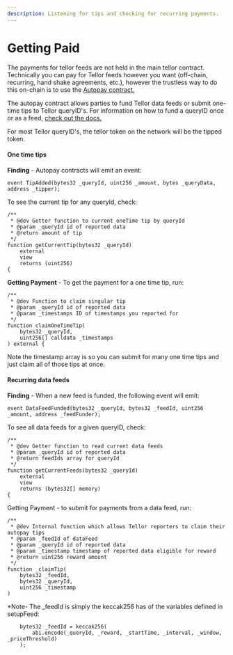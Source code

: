 ```yaml
---
description: Listening for tips and checking for recurring payments.
---
```


# Getting Paid

The payments for tellor feeds are not held in the main tellor contract. Technically you can pay for Tellor feeds however you want (off-chain, recurring, hand shake agreements, etc.), however the trustless way to do this on-chain is to use the [Autopay contract.](https://github.com/tellor-io/autoPay)

The autopay contract allows parties to fund Tellor data feeds or submit one-time tips to Tellor queryID's. For information on how to fund a queryID once or as a feed, [check out the docs.](../integration/requesting-paying-for-data.md)

For most Tellor queryID's, the tellor token on the network will be the tipped token.

#### One time tips

**Finding** - Autopay contracts will emit an event:

```
event TipAdded(bytes32 _queryId, uint256 _amount, bytes _queryData, address _tipper);
```

To see the current tip for any queryId, check:

```
/**
 * @dev Getter function to current oneTime tip by queryId
 * @param _queryId id of reported data
 * @return amount of tip
 */
function getCurrentTip(bytes32 _queryId)
    external
    view
    returns (uint256)
{
```

**Getting Payment** - To get the payment for a one time tip, run:

```
/**
 * @dev Function to claim singular tip
 * @param _queryId id of reported data
 * @param _timestamps ID of timestamps you reported for
 */
function claimOneTimeTip(
    bytes32 _queryId,
    uint256[] calldata _timestamps
) external {
```

Note the timestamp array is so you can submit for many one time tips and just claim all of those tips at once.

#### Recurring data feeds

**Finding** - When a new feed is funded, the following event will emit:

```
event DataFeedFunded(bytes32 _queryId, bytes32 _feedId, uint256 _amount, address _feedFunder);
```

To see all data feeds for a given queryID, check:

```
/**
 * @dev Getter function to read current data feeds
 * @param _queryId id of reported data
 * @return feedIds array for queryId
 */
function getCurrentFeeds(bytes32 _queryId)
    external
    view
    returns (bytes32[] memory)
{
```

Getting Payment - to submit for payments from a data feed, run:

```
/**
 * @dev Internal function which allows Tellor reporters to claim their autopay tips
 * @param _feedId of dataFeed
 * @param _queryId id of reported data
 * @param _timestamp timestamp of reported data eligible for reward
 * @return uint256 reward amount
 */
function _claimTip(
    bytes32 _feedId,
    bytes32 _queryId,
    uint256 _timestamp
) 
```

\*Note- The \_feedId is simply the keccak256 has of the variables defined in setupFeed:

```
    bytes32 _feedId = keccak256(
        abi.encode(_queryId, _reward, _startTime, _interval, _window, _priceThreshold)
    );
```
